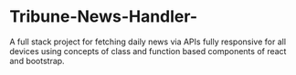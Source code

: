 # Tribune-News-Handler-
A full stack project for fetching daily news via APIs fully responsive for all devices using concepts of class and function based components of react and bootstrap.
